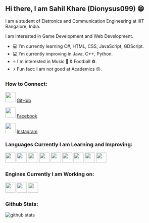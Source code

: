 ## Hi there, I am Sahil Khare (Dionysus099) 😁

I am a student of Eletronics and Communication Engineering at IIIT Bangalore, India.

I am interested in Game Development and Web Development.

- 💻 I’m currently learning C#, HTML, CSS, JavaScript, GDScript.
- 💻 I’m currently improving in Java, C++, Python.
- ⭐ I'm interested in Music 🎼 & Football ⚽.
- ⚡ Fun fact: I am not good at Academics ☹.


###   How to Connect:

<img height="32" width="32" src="https://cdn.jsdelivr.net/npm/simple-icons@v3/icons/github.svg" /> [GitHub]

<img height="32" width="32" src="https://cdn.jsdelivr.net/npm/simple-icons@v3/icons/facebook.svg" /> [Facebook]

<img height="32" width="32" src="https://cdn.jsdelivr.net/npm/simple-icons@v3/icons/instagram.svg" /> [Instagram]


### Languages Currently I am Learning and Improving:

<img height="32" width="32" src="https://cdn.jsdelivr.net/npm/simple-icons@v3/icons/java.svg" /> <img height="32" width="32" src="https://cdn.jsdelivr.net/npm/simple-icons@v3/icons/cplusplus.svg" /> <img height="32" width="32" src="https://cdn.jsdelivr.net/npm/simple-icons@v3/icons/python.svg" /> <img height="32" width="32" src="https://cdn.jsdelivr.net/npm/simple-icons@v3/icons/c.svg" /> <img height="32" width="32" src="https://cdn.jsdelivr.net/npm/simple-icons@v3/icons/html5.svg" /> <img height="32" width="32" src="https://cdn.jsdelivr.net/npm/simple-icons@v3/icons/css3.svg" /> <img height="32" width="32" src="https://cdn.jsdelivr.net/npm/simple-icons@v3/icons/javascript.svg" /> <img height="32" width="32" src="https://cdn.jsdelivr.net/npm/simple-icons@v3/icons/bootstrap.svg" /> <img height="32" width="32" src="https://cdn.jsdelivr.net/npm/simple-icons@v3/icons/csharp.svg" />


### Engines Currently I am Working on:

<img height="32" width="32" src="https://cdn.jsdelivr.net/npm/simple-icons@v3/icons/unity.svg" /> <img height="32" width="32" src="https://cdn.jsdelivr.net/npm/simple-icons@v3/icons/unrealengine.svg" /> <img height="32" width="32" src="https://cdn.jsdelivr.net/npm/simple-icons@v3/icons/godotengine.svg" />


###   Github Stats:

![github stats](https://github-readme-stats-new.dionysus099.vercel.app/api?username=Dionysus099)




[GitHub]: https://github.com/Dionysus099
[Facebook]: https://facebook.com/sahilkhare099
[Instagram]: https://instagram.com/i_saw.hill
